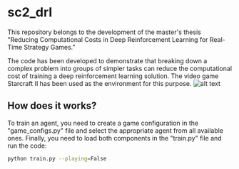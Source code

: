 # sc2_drl

This repository belongs to the development of the master's thesis "Reducing Computational Costs in Deep Reinforcement Learning for Real-Time Strategy Games."

The code has been developed to demonstrate that breaking down a complex problem into groups of simpler tasks can reduce the computational cost of training a deep reinforcement learning solution. The video game Starcraft II has been used as the environment for this purpose.
![alt text](https://bnetcmsus-a.akamaihd.net/cms/blog_header/2g/2G4VZH5TIWJF1602720144046.jpg)

## How does it works?
To train an agent, you need to create a game configuration in the "game_configs.py" file and select the appropriate agent from all available ones. Finally, you need to load both components in the "train.py" file and run the code:
```bash
python train.py --playing=False
```
